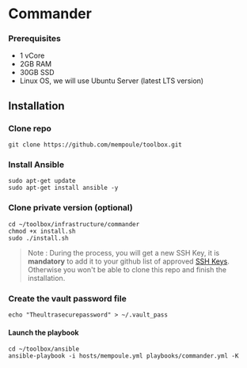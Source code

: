 # Commander

### Prerequisites

 - 1 vCore
 - 2GB RAM
 - 30GB SSD
 - Linux OS, we will use Ubuntu Server (latest LTS version)

## Installation

### Clone repo

    git clone https://github.com/mempoule/toolbox.git

### Install Ansible

    sudo apt-get update
    sudo apt-get install ansible -y

### Clone private version (optional)

    cd ~/toolbox/infrastructure/commander
    chmod +x install.sh
    sudo ./install.sh

>   Note : During the process, you will get a new SSH Key, it is **mandatory** to add it to your github list of approved [SSH Keys](https://github.com/settings/keys). Otherwise you won't be able to clone this repo and finish the installation.

### Create the vault password file

    echo "Theultrasecurepassword" > ~/.vault_pass

#### Launch the playbook

    cd ~/toolbox/ansible
    ansible-playbook -i hosts/mempoule.yml playbooks/commander.yml -K





